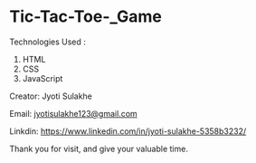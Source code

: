 # Tic-Tac-Toe-_Game


Technologies Used :

1. HTML
2. CSS
3. JavaScript


Creator: Jyoti Sulakhe

Email: jyotisulakhe123@gmail.com

Linkdin: https://www.linkedin.com/in/jyoti-sulakhe-5358b3232/

Thank you for visit, and give your valuable time.
